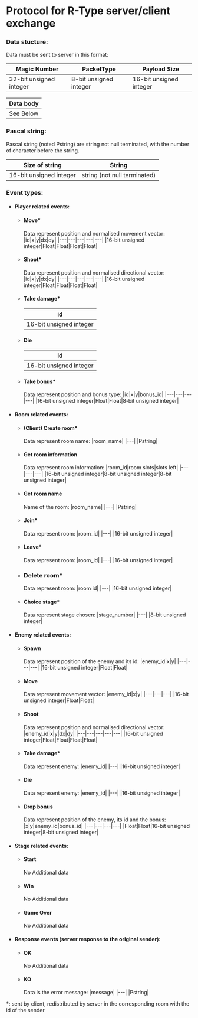 # Protocol for R-Type server/client exchange

### Data stucture:
Data must be sent to server in this format:

|Magic Number|PacketType|Payload Size|
|---|---|---|
|32-bit unsigned integer|8-bit unsigned integer|16-bit unsigned integer|

|Data body|
|---|
|See Below|

### Pascal string:

Pascal string (noted Pstring) are string not null terminated, with the number of character before the string.

|Size of string|String|
|---|---|
|16-bit unsigned integer|string (not null terminated)|

### Event types:
- #### Player related events:
    - #### Move*
      Data represent position and normalised movement vector:
      |id|x|y|dx|dy|
      |---|---|---|---|---|
      |16-bit unsigned integer|Float|Float|Float|Float|
    - #### Shoot*
      Data represent position and normalised directional vector:
      |id|x|y|dx|dy|
      |---|---|---|---|---|
      |16-bit unsigned integer|Float|Float|Float|Float|
    - #### Take damage*
      |id|
      |---|
      |16-bit unsigned integer|
    - #### Die
      |id|
      |---|
      |16-bit unsigned integer|
    - #### Take bonus*
      Data represent position and bonus type:
      |id|x|y|bonus_id|
      |---|---|---|---|
      |16-bit unsigned integer|Float|Float|8-bit unsigned integer|

- #### Room related events:
    - #### (Client) Create room*
      Data represent room name:
      |room_name|
      |---|
      |Pstring|
    - #### Get room information
      Data represent room information:
      |room_id|room slots|slots left|
      |---|---|---|
      |16-bit unsigned integer|8-bit unsigned integer|8-bit unsigned integer|
    - #### Get room name
      Name of the room:
      |room_name|
      |---|
      |Pstring|
    - #### Join*
      Data represent room:
      |room_id|
      |---|
      |16-bit unsigned integer|
    - #### Leave*
      Data represent room:
      |room_id|
      |---|
      |16-bit unsigned integer|
    - ### Delete room*
      Data represent room:
      |room id|
      |---|
      |16-bit unsigned integer|
    - #### Choice stage*
      Data represent stage chosen:
      |stage_number|
      |---|
      |8-bit unsigned integer|

- #### Enemy related events:
    - #### Spawn
      Data represent position of the enemy and its id:
      |enemy_id|x|y|
      |---|---|---|
      |16-bit unsigned integer|Float|Float|
    - #### Move
      Data represent movement vector:
      |enemy_id|x|y|
      |---|---|---|
      |16-bit unsigned integer|Float|Float|
    - #### Shoot
      Data represent position and normalised directional vector:
      |enemy_id|x|y|dx|dy|
      |---|---|---|---|---|
      |16-bit unsigned integer|Float|Float|Float|Float|
    - #### Take damage*
      Data represent enemy:
      |enemy_id|
      |---|
      |16-bit unsigned integer|
    - #### Die
      Data represent enemy:
      |enemy_id|
      |---|
      |16-bit unsigned integer|
    - #### Drop bonus
      Data represent position of the enemy, its id and the bonus:
      |x|y|enemy_id|bonus_id|
      |---|---|---|---|
      |Float|Float|16-bit unsigned integer|8-bit unsigned integer|

- #### Stage related events:
    - #### Start
      No Additional data
    - #### Win
      No Additional data
    - #### Game Over
      No Additional data

- #### Response events (server response to the original sender):
    - #### OK
      No Additional data
    - #### KO
      Data is the error message:
      |message|
      |---|
      |Pstring|

*: sent by client, redistributed by server in the corresponding room with the id of the sender
